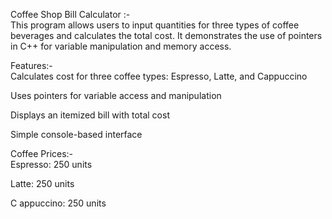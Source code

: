 Coffee Shop Bill Calculator :-
<br>
  This program allows users to input quantities for three types of coffee beverages and calculates the total cost. It demonstrates the use of pointers in C++ for variable manipulation and memory access.

Features:-
<br>
  Calculates cost for three coffee types: Espresso, Latte, and Cappuccino

  Uses pointers for variable access and manipulation

  Displays an itemized bill with total cost

  Simple console-based interface

Coffee Prices:-
<br>
  Espresso: 250 units

  Latte: 250 units

C  appuccino: 250 units
